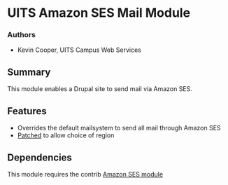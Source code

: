 # UITS Amazon SES Mail Module #

### Authors
* Kevin Cooper, UITS Campus Web Services

## Summary
This module enables a Drupal site to send mail via Amazon SES.

## Features
* Overrides the default mailsystem to send all mail through Amazon SES
* [Patched](https://www.drupal.org/node/2705929) to allow choice of region

## Dependencies
This module requires the contrib [Amazon SES module](https://www.drupal.org/project/amazon_ses)
